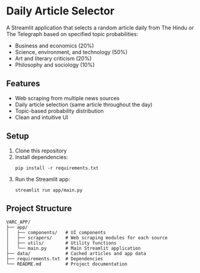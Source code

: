 # Daily Article Selector

A Streamlit application that selects a random article daily from The Hindu or The Telegraph based on specified topic probabilities:

- Business and economics (20%)
- Science, environment, and technology (50%)
- Art and literary criticism (20%)
- Philosophy and sociology (10%)

## Features

- Web scraping from multiple news sources
- Daily article selection (same article throughout the day)
- Topic-based probability distribution
- Clean and intuitive UI

## Setup

1. Clone this repository
2. Install dependencies:
   ```
   pip install -r requirements.txt
   ```
3. Run the Streamlit app:
   ```
   streamlit run app/main.py
   ```

## Project Structure

```
VARC_APP/
├── app/
│   ├── components/   # UI components
│   ├── scrapers/     # Web scraping modules for each source
│   ├── utils/        # Utility functions
│   └── main.py       # Main Streamlit application
├── data/             # Cached articles and app data
├── requirements.txt  # Dependencies
└── README.md         # Project documentation
``` 